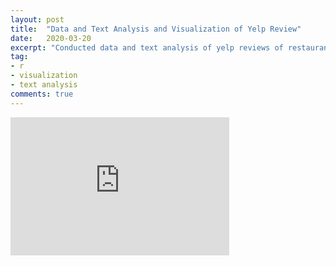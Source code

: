 ```yaml
---
layout: post
title:  "Data and Text Analysis and Visualization of Yelp Review"
date:   2020-03-20
excerpt: "Conducted data and text analysis of yelp reviews of restaurants in Las Vegas, and used ggplot graphs, word clouds, and interactive maps to visualize the results."
tag:
- r 
- visualization
- text analysis
comments: true
---
```


<iframe src="https://ucsdcloud-my.sharepoint.com/personal/sihu_ucsd_edu/_layouts/15/Doc.aspx?sourcedoc={5266dbae-b2eb-40d6-ae41-83d2a91994db}&amp;action=embedview&amp;wdAr=1.7777777777777777" width="350px" height="221px" frameborder="0">This is an embedded <a target="_blank" href="https://office.com">Microsoft Office</a> presentation, powered by <a target="_blank" href="https://office.com/webapps">Office</a>.</iframe>
